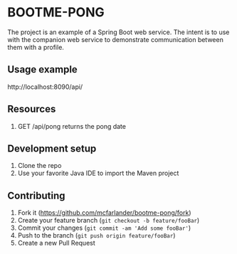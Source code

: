 # BOOTME-PONG

The project is an example of a Spring Boot web service. The intent is to use 
with the companion web service to demonstrate communication between them with
a profile. 


## Usage example

http://localhost:8090/api/

## Resources
1. GET /api/pong returns the pong date



## Development setup

1. Clone the repo
2. Use your favorite Java IDE to import the Maven project



## Contributing

1. Fork it (<https://github.com/mcfarlander/bootme-pong/fork>)
2. Create your feature branch (`git checkout -b feature/fooBar`)
3. Commit your changes (`git commit -am 'Add some fooBar'`)
4. Push to the branch (`git push origin feature/fooBar`)
5. Create a new Pull Request
